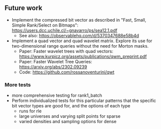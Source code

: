 ## Future work

- Implement the compressed bit vector as described in "Fast, Small, Simple Rank/Select on Bitmaps": https://users.dcc.uchile.cl/~gnavarro/ps/sea12.1.pdf
  - See also: https://observablehq.com/d/5370347688e58b4d
- Implement a quad vector and quad wavelet matrix. Explore its use for two-dimensional range queries without the need for Morton masks.
  - Paper: Faster wavelet trees with quad vectors: https://www.kurpicz.org/assets/publications/qwm_preprint.pdf
  - Paper: Faster Wavelet Tree Queries: https://arxiv.org/abs/2302.09239
  - Code: https://github.com/rossanoventurini/qwt

### More tests

- more comprehensive testing for rank1_batch
- Perform individualized tests for this particular patterns that the specific bit vector types are good for, and the options of each type
  - runs for rle
  - large universes and varying split points for sparse
  - varied densities and sampling options for dense
